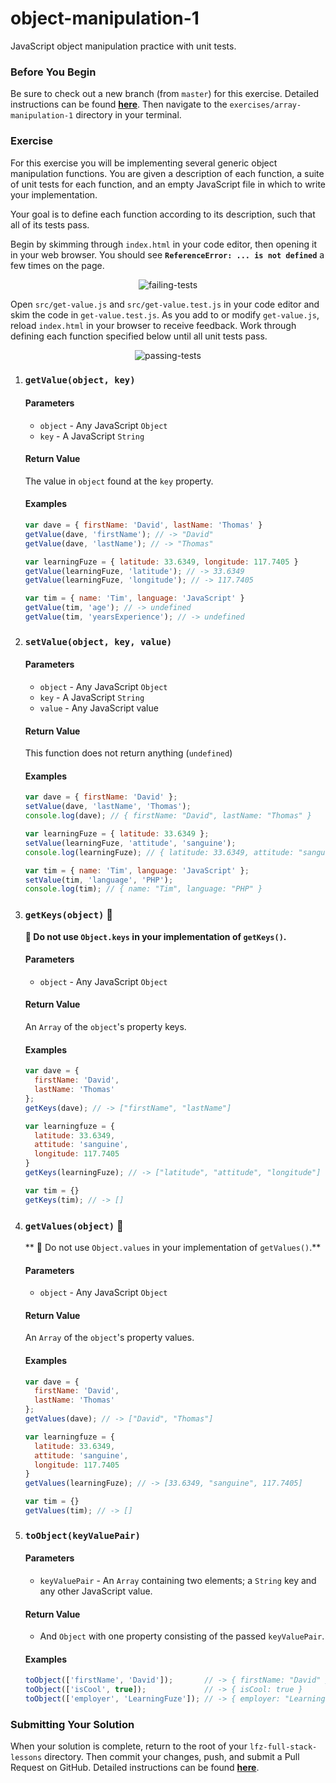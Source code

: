 # object-manipulation-1

JavaScript object manipulation practice with unit tests.

### Before You Begin

Be sure to check out a new branch (from `master`) for this exercise. Detailed instructions can be found [**here**](../../guides/before-each-exercise.md). Then navigate to the `exercises/array-manipulation-1` directory in your terminal.

### Exercise

For this exercise you will be implementing several generic object manipulation functions. You are given a description of each function, a suite of unit tests for each function, and an empty JavaScript file in which to write your implementation.

Your goal is to define each function according to its description, such that all of its tests pass.

Begin by skimming through `index.html` in your code editor, then opening it in your web browser. You should see **`ReferenceError: ... is not defined`** a few times on the page.

<p align="middle">
  <img src="images/failing-tests.png" alt="failing-tests">
</p>

Open `src/get-value.js` and `src/get-value.test.js` in your code editor and skim the code in `get-value.test.js`. As you add to or modify `get-value.js`, reload `index.html` in your browser to receive feedback. Work through defining each function specified below until all unit tests pass.

<p align="middle">
  <img src="images/passing-tests.png" alt="passing-tests">
</p>

1. ### `getValue(object, key)`

    #### Parameters

      - `object` - Any JavaScript `Object`
      - `key` - A JavaScript `String`

    #### Return Value

      The value in `object` found at the `key` property.

    #### Examples

      ```js
      var dave = { firstName: 'David', lastName: 'Thomas' }
      getValue(dave, 'firstName'); // -> "David"
      getValue(dave, 'lastName'); // -> "Thomas"

      var learningFuze = { latitude: 33.6349, longitude: 117.7405 }
      getValue(learningFuze, 'latitude'); // -> 33.6349
      getValue(learningFuze, 'longitude'); // -> 117.7405

      var tim = { name: 'Tim', language: 'JavaScript' }
      getValue(tim, 'age'); // -> undefined
      getValue(tim, 'yearsExperience'); // -> undefined
      ```

1. ### `setValue(object, key, value)`

    #### Parameters

      - `object` - Any JavaScript `Object`
      - `key` - A JavaScript `String`
      - `value` - Any JavaScript value

    #### Return Value

      This function does not return anything (`undefined`)

    #### Examples

    ```js
    var dave = { firstName: 'David' };
    setValue(dave, 'lastName', 'Thomas');
    console.log(dave); // { firstName: "David", lastName: "Thomas" }

    var learningFuze = { latitude: 33.6349 };
    setValue(learningFuze, 'attitude', 'sanguine');
    console.log(learningFuze); // { latitude: 33.6349, attitude: "sanguine" }

    var tim = { name: 'Tim', language: 'JavaScript' };
    setValue(tim, 'language', 'PHP');
    console.log(tim); // { name: "Tim", language: "PHP" }
    ```

1. ### `getKeys(object)` 🚨

    **🚨 Do not use `Object.keys` in your implementation of `getKeys()`.**

    #### Parameters

      - `object` - Any JavaScript `Object`

    #### Return Value

      An `Array` of the `object`'s property keys.

    #### Examples

    ```js
    var dave = {
      firstName: 'David',
      lastName: 'Thomas'
    };
    getKeys(dave); // -> ["firstName", "lastName"]

    var learningfuze = {
      latitude: 33.6349,
      attitude: 'sanguine',
      longitude: 117.7405
    }
    getKeys(learningFuze); // -> ["latitude", "attitude", "longitude"]

    var tim = {}
    getKeys(tim); // -> []
    ```

1. ### `getValues(object)` 🚨

    ** 🚨 Do not use `Object.values` in your implementation of `getValues()`.**

    #### Parameters

      - `object` - Any JavaScript `Object`

    #### Return Value

      An `Array` of the `object`'s property values.

    #### Examples

    ```js
    var dave = {
      firstName: 'David',
      lastName: 'Thomas'
    };
    getValues(dave); // -> ["David", "Thomas"]

    var learningfuze = {
      latitude: 33.6349,
      attitude: 'sanguine',
      longitude: 117.7405
    }
    getValues(learningFuze); // -> [33.6349, "sanguine", 117.7405]

    var tim = {}
    getValues(tim); // -> []
    ```

1. ### `toObject(keyValuePair)`

    #### Parameters

      - `keyValuePair` - An `Array` containing two elements; a `String` key and any other JavaScript value.

    #### Return Value

      - And `Object` with one property consisting of the passed `keyValuePair`.

    #### Examples

    ```js
    toObject(['firstName', 'David']);       // -> { firstName: "David" }
    toObject(['isCool', true]);             // -> { isCool: true }
    toObject(['employer', 'LearningFuze']); // -> { employer: "LearningFuze" }
    ```

### Submitting Your Solution

When your solution is complete, return to the root of your `lfz-full-stack-lessons` directory. Then commit your changes, push, and submit a Pull Request on GitHub. Detailed instructions can be found [**here**](../../guides/after-each-exercise.md).
